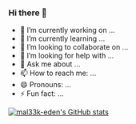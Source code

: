 ### Hi there 👋


- 🔭 I’m currently working on ...
- 🌱 I’m currently learning ...
- 👯 I’m looking to collaborate on ...
- 🤔 I’m looking for help with ...
- 💬 Ask me about ...
- 📫 How to reach me: ...
- 😄 Pronouns: ...
- ⚡ Fun fact: ...

[![mal33k-eden's GitHub stats](https://github-readme-stats.vercel.app/api?username=mal33k-eden)](https://github.com/mal33k-eden/github-readme-stats)
